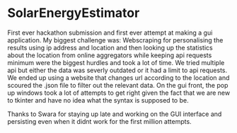 # SolarEnergyEstimator
First ever hackathon submission and first ever attempt at making a gui application.
My biggest challenge was:
Webscraping for personalising the results using ip address and location and then looking up the statistics about the location from online aggregators while keeping api requests minimum were the biggest hurdles and took a lot of time. We tried multiple api but either the data was severly outdated or it had a limit to api requests. We ended up using a website that changes url according to the location and scoured the .json file to filter out the relevant data.
On the gui front, the  pop up windows took a lot of attempts to get right given the fact that we are new to tkinter and have no idea what the syntax is supposed to be.

Thanks to Swara for staying up late and working on the GUI interface and persisting even when it didnt work for the first million attempts.
